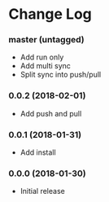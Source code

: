 Change Log
==========

### master (untagged)

* Add run only
* Add multi sync
* Split sync into push/pull

### 0.0.2 (2018-02-01)

* Add push and pull

### 0.0.1 (2018-01-31)

* Add install

### 0.0.0 (2018-01-30)

* Initial release
